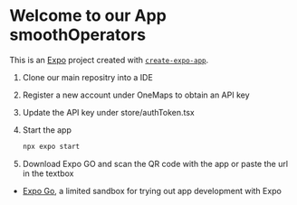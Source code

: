                                                                                                                                                                                                                                                                                                                                                                                                                                                    
# Welcome to our App smoothOperators

This is an [Expo](https://expo.dev) project created with [`create-expo-app`](https://www.npmjs.com/package/create-expo-app).

1. Clone our main repositry into a IDE
2. Register a new account under OneMaps to obtain an API key
3. Update the API key under store/authToken.tsx
4. Start the app

   ```bash
   npx expo start
   ```
5. Download Expo GO and scan the QR code with the app or paste the url in the textbox

- [Expo Go](https://expo.dev/go), a limited sandbox for trying out app development with Expo
 
  

